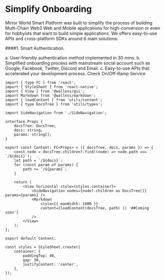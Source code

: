 # Simplify Onboarding


Mirror World Smart Platform was built to simplify the process of building Multi-Chain Web3 Web and Mobile applications for high-conversion or even for hobbyists that want to build simple applications. We offers easy-to-use APIs and cross-platform SDKs around 6 main solutions:

####1. Smart Authentication.

a. User-friendly authentication method implemented in 30 mins.
b. Simplified onboarding process with mainstream social account such as Google, Facebook, Twitter, Discord and Email.
c. Easy-to-use APIs that accelerated your development process. Check On/Off-Ramp Service

```tsx
import { type FC } from 'react';
import { StyleSheet } from 'react-native';
import { View } from '@walless/gui';
import Markdown from '@walless/markdown';
import { loadContent } from 'utils/content';
import { type DocsTree } from 'utils/types';

import SideNavigation from './SideNavigation';

interface Props {
	docsTree: DocsTree;
	docs: string;
	params: string[];
}

export const Content: FC<Props> = ({ docsTree, docs, params }) => {
	const node = docsTree.children?.find((node) => node.path === `/${docs}`);
	let path = `/${docs}`;
	for (const param of params) {
		path += `/${param}`;
	}

	return (
		<View horizontal style={styles.container}>
			<SideNavigation nodes={node?.children as DocsTree[]} params={params} />
			<Markdown
				style={{ maxWidth: 1000 }}
				content={loadContent(docsTree, path) || '##Coming soon'}
			/>
		</View>
	);
};

export default Content;

const styles = StyleSheet.create({
	container: {
		paddingTop: 40,
		gap: 30,
		justifyContent: 'center',
	},
});
```
